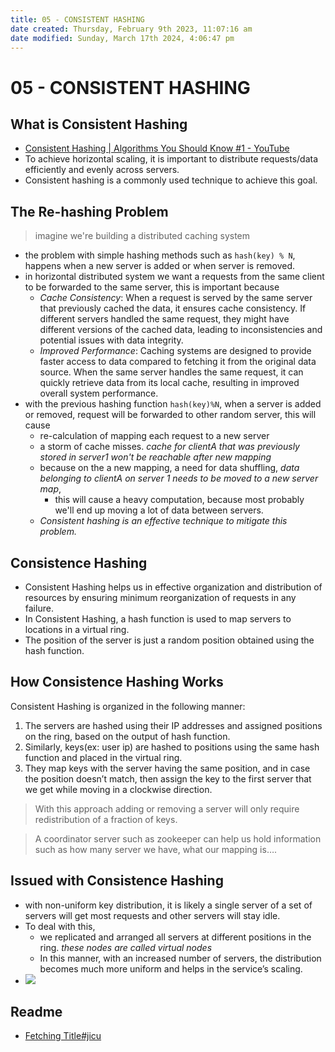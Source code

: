 ```yaml
---
title: 05 - CONSISTENT HASHING
date created: Thursday, February 9th 2023, 11:07:16 am
date modified: Sunday, March 17th 2024, 4:06:47 pm
---
```


# 05 - CONSISTENT HASHING

## What is Consistent Hashing

- [Consistent Hashing | Algorithms You Should Know #1 - YouTube](https://www.youtube.com/embed/UF9Iqmg94tk?feature=oembed)
- To achieve horizontal scaling, it is important to distribute requests/data efficiently and evenly across servers.
- Consistent hashing is a commonly used technique to achieve this goal.

## The Re-hashing Problem

> imagine we're building a distributed caching system
- the problem with simple hashing methods such as `hash(key) % N`, happens when a new server is added or when server is removed.
- in horizontal distributed system we want a requests from the same client to be forwarded to the same server, this is important because
	- *Cache Consistency*: When a request is served by the same server that previously cached the data, it ensures cache consistency. If different servers handled the same request, they might have different versions of the cached data, leading to inconsistencies and potential issues with data integrity.
	- *Improved Performance*: Caching systems are designed to provide faster access to data compared to fetching it from the original data source. When the same server handles the same request, it can quickly retrieve data from its local cache, resulting in improved overall system performance.
- with the previous hashing function `hash(key)%N`, when a server is added or removed, request will be forwarded to other random server, this will cause
	- re-calculation of mapping each request to a new server
	- a storm of cache misses. *cache for clientA that was previously stored in server1 won't be reachable after new mapping*
	- because on the a new mapping, a need for data shuffling, *data belonging to clientA on server 1 needs to be moved to a new server map*,
		- this will cause a heavy computation, because most probably we'll end up moving a lot of data between servers.
	- *Consistent hashing is an effective technique to mitigate this problem.*

## Consistence Hashing

- Consistent Hashing helps us in effective organization and distribution of resources by ensuring minimum reorganization of requests in any failure.
- In Consistent Hashing, a hash function is used to map servers to locations in a virtual ring.
- The position of the server is just a random position obtained using the hash function.

## How Consistence Hashing Works

Consistent Hashing is organized in the following manner:

1. The servers are hashed using their IP addresses and assigned positions on the ring, based on the output of hash function.
2. Similarly, keys(ex: user ip) are hashed to positions using the same hash function and placed in the virtual ring.
3. They map keys with the server having the same position, and in case the position doesn’t match, then assign the key to the first server that we get while moving in a clockwise direction.

> With this approach adding or removing a server will only require redistribution of a fraction of keys.

> A coordinator server such as zookeeper can help us hold information such as how many server we have, what our mapping is….

## Issued with Consistence Hashing

- with non-uniform key distribution, it is likely a single server of a set of servers will get most requests and other servers will stay idle.
- To deal with this,
	- we replicated and arranged all servers at different positions in the ring. *these nodes are called virtual nodes*
	- In this manner, with an increased number of servers, the distribution becomes much more uniform and helps in the service’s scaling.
- ![](https://cdn-images-1.medium.com/max/800/1*XkPxtQv-H4qJ-cHXueyw-w.png)

## Readme

- [Fetching Title#jicu](https://discord.com/blog/how-discord-scaled-elixir-to-5-000-000-concurrent-users)
